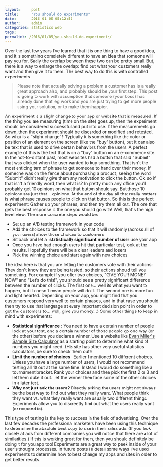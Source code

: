 ```yaml
---
layout:     post
title:      "You should do experiments"
date:       2016-01-05 05:12:50
author:     admin
categories: statistics,web
tags:  
permalink: /2016/01/05/you-should-do-experiments/
---
```

Over the last few years I've learned that it is one thing to have a good idea, and it is something completely different to have an idea that someone will pay you for. Sadly the overlap between these two can be pretty small. But, there is a way to enlarge the overlap: find out what your customers really want and then give it to them. The best way to do this is with controlled experiments. 

> Please note that actually solving a problem a customer has is a really great approach also, and probably should be your first step. This post is going to work with assumption that someone (your boss) has already done that leg work and you are just trying to get more people using your solution, or to make them happier.

An experiment is a slight change to your app or website that is measured. If the thing you are measuring (time on the site) goes up, then the experiment should be considered successful and put into use. If the measurements go down, then the experiment should be discarded or modified and retested. So what is a "slight change"? Typically it is something like the color or position of an element on the screen (like the "buy" button), but it can also be text that is used to drive certain behaviors from the users. A perfect example of this is the text that is on a "buy" button on an e-commerce site. In the not-to-distant past, most websites had a button that said "Submit" that was clicked when the user wanted to buy something. That isn't the most enticing turn of phrase to get someone to hand over their money. If someone was on the fence about purchasing a product, seeing the word "Submit" didn't really give them any motivation to click the button. Ok, so if that isn't a friendly word, then what is? In pretty much any office you'll probably get 10 opinions on what that button should say. But those 10 opinions are just that... opinions. At the end of the day all that really matters is what phrase causes people to click on that button. So this is the perfect experiment: Gather up your phrases, and then try them all out. The one that gets the best response is the one you should go with! Well, that's the high level view. The more concrete steps would be: 

  * Set up an A/B testing framework in your code
  * Add the choices to the framework so that it will randomly (across all of your users) show those choices to customers
  * Sit back and let a  **statistically significant number of user** use your app
  * Once you have had enough users hit that particular test, look at the results. Hopefully there will be a clear leaders and losers
  * Pick the winning choice and start again with new choices

The idea here is that you are letting the customers vote with their actions: They don't know they are being tested, so their actions should tell you something. For example if you offer two choices, "GIVE YOUR MONEY NOW" and "Let's do this!", you should see a pretty significant difference between the number of clicks. The first one... well its what you want to happen, but it doesn't mean people will do it. The second one is more fun and light hearted. Depending on your app, you might find that you customers respond very well to certain phrases, and in that case you should then try to use that language at every important decision point in order to get the customers to... well, give you money. :) Some other things to keep in mind with experiments: 
  * **Statistical significance** : You need to have a certain number of people look at your test, and a certain number of those people go one way (or the other) before you declare a winner. Use a website like [Evan Miller's Sample Size Calculator](http://www.evanmiller.org/ab-testing/sample-size.html) as a starting point to determine what kind of numbers you might need. (His site has other very useful statistics calculators, be sure to check them out!)
  * **Limit the number of choices** : Earlier I mentioned 10 different choices. Unless you have a large number of users, I would not recommend testing all 10 out at the same time. Instead I would do something like a tournament bracket. Rank your choices and then pick the first 2 or 3 and let them duke it out. Let the winner then face some of the other choices in a later test.
  * **Why not just ask the users?** Directly asking the users might not always be the best way to find out what they really want. What people think they want vs. what they really want are usually two different things. Experiments allow you to discreetly find out what the users really want (or respond to).

This type of testing is the key to success in the field of advertising. Over the last few decades the professional marketers have been using this technique to determine the absolute best copy to use in their sales ads. (If you look closely at ads from different companies you will notice that there are a lot of similarities.) If this is working great for them, then you should definitely be doing it for you app too! Experiments are a great way to peek inside of your user's thought processes. In future posts I'll detail some ways I've used experiments to determine how to best change my apps and sites in order to get better results.
